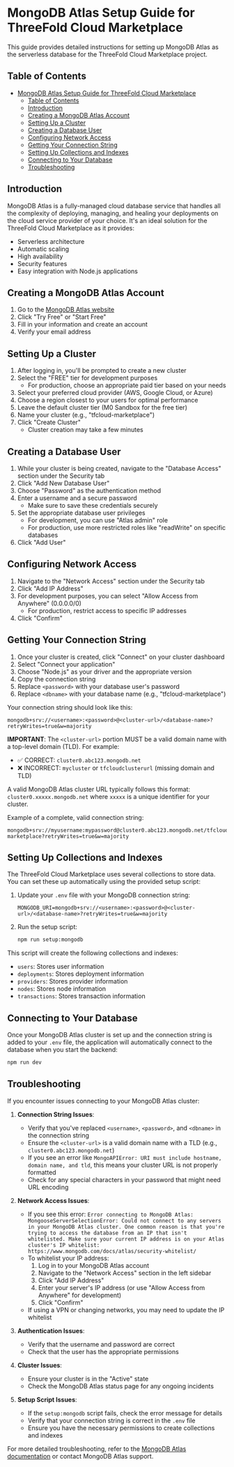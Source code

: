 # MongoDB Atlas Setup Guide for ThreeFold Cloud Marketplace

This guide provides detailed instructions for setting up MongoDB Atlas as the serverless database for the ThreeFold Cloud Marketplace project.

## Table of Contents

- [MongoDB Atlas Setup Guide for ThreeFold Cloud Marketplace](#mongodb-atlas-setup-guide-for-threefold-cloud-marketplace)
  - [Table of Contents](#table-of-contents)
  - [Introduction](#introduction)
  - [Creating a MongoDB Atlas Account](#creating-a-mongodb-atlas-account)
  - [Setting Up a Cluster](#setting-up-a-cluster)
  - [Creating a Database User](#creating-a-database-user)
  - [Configuring Network Access](#configuring-network-access)
  - [Getting Your Connection String](#getting-your-connection-string)
  - [Setting Up Collections and Indexes](#setting-up-collections-and-indexes)
  - [Connecting to Your Database](#connecting-to-your-database)
  - [Troubleshooting](#troubleshooting)

## Introduction

MongoDB Atlas is a fully-managed cloud database service that handles all the complexity of deploying, managing, and healing your deployments on the cloud service provider of your choice. It's an ideal solution for the ThreeFold Cloud Marketplace as it provides:

- Serverless architecture
- Automatic scaling
- High availability
- Security features
- Easy integration with Node.js applications

## Creating a MongoDB Atlas Account

1. Go to the [MongoDB Atlas website](https://www.mongodb.com/cloud/atlas)
2. Click "Try Free" or "Start Free"
3. Fill in your information and create an account
4. Verify your email address

## Setting Up a Cluster

1. After logging in, you'll be prompted to create a new cluster
2. Select the "FREE" tier for development purposes
   - For production, choose an appropriate paid tier based on your needs
3. Select your preferred cloud provider (AWS, Google Cloud, or Azure)
4. Choose a region closest to your users for optimal performance
5. Leave the default cluster tier (M0 Sandbox for the free tier)
6. Name your cluster (e.g., "tfcloud-marketplace")
7. Click "Create Cluster"
   - Cluster creation may take a few minutes

## Creating a Database User

1. While your cluster is being created, navigate to the "Database Access" section under the Security tab
2. Click "Add New Database User"
3. Choose "Password" as the authentication method
4. Enter a username and a secure password
   - Make sure to save these credentials securely
5. Set the appropriate database user privileges
   - For development, you can use "Atlas admin" role
   - For production, use more restricted roles like "readWrite" on specific databases
6. Click "Add User"

## Configuring Network Access

1. Navigate to the "Network Access" section under the Security tab
2. Click "Add IP Address"
3. For development purposes, you can select "Allow Access from Anywhere" (0.0.0.0/0)
   - For production, restrict access to specific IP addresses
4. Click "Confirm"

## Getting Your Connection String

1. Once your cluster is created, click "Connect" on your cluster dashboard
2. Select "Connect your application"
3. Choose "Node.js" as your driver and the appropriate version
4. Copy the connection string
5. Replace `<password>` with your database user's password
6. Replace `<dbname>` with your database name (e.g., "tfcloud-marketplace")

Your connection string should look like this:
```
mongodb+srv://<username>:<password>@<cluster-url>/<database-name>?retryWrites=true&w=majority
```

**IMPORTANT**: The `<cluster-url>` portion MUST be a valid domain name with a top-level domain (TLD). For example:
- ✅ CORRECT: `cluster0.abc123.mongodb.net`
- ❌ INCORRECT: `mycluster` or `tfcloudclusterurl` (missing domain and TLD)

A valid MongoDB Atlas cluster URL typically follows this format:
`cluster0.xxxxx.mongodb.net` where `xxxxx` is a unique identifier for your cluster.

Example of a complete, valid connection string:
```
mongodb+srv://myusername:mypassword@cluster0.abc123.mongodb.net/tfcloud-marketplace?retryWrites=true&w=majority
```

## Setting Up Collections and Indexes

The ThreeFold Cloud Marketplace uses several collections to store data. You can set these up automatically using the provided setup script:

1. Update your `.env` file with your MongoDB connection string:
   ```
   MONGODB_URI=mongodb+srv://<username>:<password>@<cluster-url>/<database-name>?retryWrites=true&w=majority
   ```

2. Run the setup script:
   ```bash
   npm run setup:mongodb
   ```

This script will create the following collections and indexes:

- `users`: Stores user information
- `deployments`: Stores deployment information
- `providers`: Stores provider information
- `nodes`: Stores node information
- `transactions`: Stores transaction information

## Connecting to Your Database

Once your MongoDB Atlas cluster is set up and the connection string is added to your `.env` file, the application will automatically connect to the database when you start the backend:

```bash
npm run dev
```

## Troubleshooting

If you encounter issues connecting to your MongoDB Atlas cluster:

1. **Connection String Issues**:
   - Verify that you've replaced `<username>`, `<password>`, and `<dbname>` in the connection string
   - Ensure the `<cluster-url>` is a valid domain name with a TLD (e.g., `cluster0.abc123.mongodb.net`)
   - If you see an error like `MongoAPIError: URI must include hostname, domain name, and tld`, this means your cluster URL is not properly formatted
   - Check for any special characters in your password that might need URL encoding

2. **Network Access Issues**:
   - If you see this error: `Error connecting to MongoDB Atlas: MongooseServerSelectionError: Could not connect to any servers in your MongoDB Atlas cluster. One common reason is that you're trying to access the database from an IP that isn't whitelisted. Make sure your current IP address is on your Atlas cluster's IP whitelist: https://www.mongodb.com/docs/atlas/security-whitelist/`
   - To whitelist your IP address:
     1. Log in to your MongoDB Atlas account
     2. Navigate to the "Network Access" section in the left sidebar
     3. Click "Add IP Address"
     4. Enter your server's IP address (or use "Allow Access from Anywhere" for development)
     5. Click "Confirm"
   - If using a VPN or changing networks, you may need to update the IP whitelist

3. **Authentication Issues**:
   - Verify that the username and password are correct
   - Check that the user has the appropriate permissions

4. **Cluster Issues**:
   - Ensure your cluster is in the "Active" state
   - Check the MongoDB Atlas status page for any ongoing incidents

5. **Setup Script Issues**:
   - If the `setup:mongodb` script fails, check the error message for details
   - Verify that your connection string is correct in the `.env` file
   - Ensure you have the necessary permissions to create collections and indexes

For more detailed troubleshooting, refer to the [MongoDB Atlas documentation](https://docs.atlas.mongodb.com/) or contact MongoDB Atlas support.
